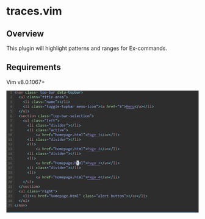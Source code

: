 # traces.vim

## Overview
This plugin will highlight patterns and ranges for Ex-commands.

## Requirements
Vim v8.0.1067+

![example](img/example.gif?raw=true)
